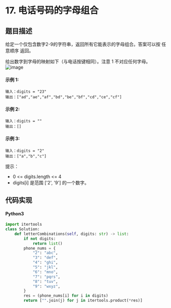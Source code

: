 # 17. 电话号码的字母组合

## 题目描述
给定一个仅包含数字2-9的字符串，返回所有它能表示的字母组合。答案可以按 任意顺序 返回。

给出数字到字母的映射如下（与电话按键相同）。注意 1 不对应任何字母。
![image](https://assets.leetcode-cn.com/aliyun-lc-upload/original_images/17_telephone_keypad.png)
#### 示例 1:
```
输入：digits = "23"
输出：["ad","ae","af","bd","be","bf","cd","ce","cf"]
```
#### 示例 2:
```
输入：digits = ""
输出：[]
```
#### 示例 3:
```
输入：digits = "2"
输出：["a","b","c"]
```
提示：

- 0 <= digits.length <= 4
- digits[i] 是范围 ['2', '9'] 的一个数字。

## 代码实现
#### Python3
```python
import itertools
class Solution:
    def letterCombinations(self, digits: str) -> list:
        if not digits:
            return list()
        phone_nums = {
            "2": "abc",
            "3": "def",
            "4": "ghi",
            "5": "jkl",
            "6": "mno",
            "7": "pqrs",
            "8": "tuv",
            "9": "wxyz",
        }
        res = (phone_nums[i] for i in digits)
        return ["".join(j) for j in itertools.product(*res)]
            
```